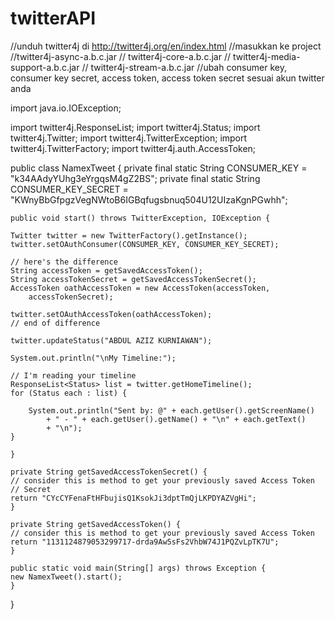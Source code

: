 # twitterAPI
//unduh twitter4j di http://twitter4j.org/en/index.html
//masukkan ke project     
//twitter4j-async-a.b.c.jar
//    twitter4j-core-a.b.c.jar
//    twitter4j-media-support-a.b.c.jar
//    twitter4j-stream-a.b.c.jar
//ubah consumer key, consumer key secret, access token, access token secret sesuai akun twitter anda


import java.io.IOException;

import twitter4j.ResponseList;
import twitter4j.Status;
import twitter4j.Twitter;
import twitter4j.TwitterException;
import twitter4j.TwitterFactory;
import twitter4j.auth.AccessToken;

public class NamexTweet {
    private final static String CONSUMER_KEY = "k34AAdyYUhg3eYrgqsM4gZ2BS";
    private final static String CONSUMER_KEY_SECRET = "KWnyBbGfpgzVegNWtoB6IGBqfugsbnuq504U12UIzaKgnPGwhh";

    public void start() throws TwitterException, IOException {

	Twitter twitter = new TwitterFactory().getInstance();
	twitter.setOAuthConsumer(CONSUMER_KEY, CONSUMER_KEY_SECRET);

	// here's the difference
	String accessToken = getSavedAccessToken();
	String accessTokenSecret = getSavedAccessTokenSecret();
	AccessToken oathAccessToken = new AccessToken(accessToken,
		accessTokenSecret);

	twitter.setOAuthAccessToken(oathAccessToken);
	// end of difference

	twitter.updateStatus("ABDUL AZIZ KURNIAWAN");

	System.out.println("\nMy Timeline:");

	// I'm reading your timeline
	ResponseList<Status> list = twitter.getHomeTimeline();
	for (Status each : list) {

	    System.out.println("Sent by: @" + each.getUser().getScreenName()
		    + " - " + each.getUser().getName() + "\n" + each.getText()
		    + "\n");
	}

    }

    private String getSavedAccessTokenSecret() {
	// consider this is method to get your previously saved Access Token
	// Secret
	return "CYcCYFenaFtHFbujisQ1KsokJi3dptTmQjLKPDYAZVgHi";
    }

    private String getSavedAccessToken() {
	// consider this is method to get your previously saved Access Token
	return "1131124879053299717-drda9Aw5sFs2VhbW74J1PQZvLpTK7U";
    }

    public static void main(String[] args) throws Exception {
	new NamexTweet().start();
    }
}
